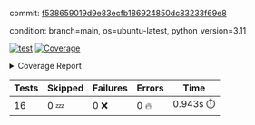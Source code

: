 commit: [f538659019d9e83ecfb186924850dc83233f69e8](https://github.com/rcmdnk/conf-finder/tree/f538659019d9e83ecfb186924850dc83233f69e8)

condition: branch=main, os=ubuntu-latest, python_version=3.11

[![test](https://github.com/rcmdnk/conf-finder/actions/workflows/test.yml/badge.svg)](https://github.com/rcmdnk/conf-finder/actions/runs/12126647840)
<a href="https://github.com/rcmdnk/conf-finder/blob/f538659019d9e83ecfb186924850dc83233f69e8/README.md"><img alt="Coverage" src="https://img.shields.io/badge/Coverage-93%25-brightgreen.svg" /></a><details><summary>Coverage Report </summary><table><tr><th>File</th><th>Stmts</th><th>Miss</th><th>Cover</th><th>Missing</th></tr><tbody><tr><td colspan="5"><b>src/conf_finder</b></td></tr><tr><td>&nbsp; &nbsp;<a href="https://github.com/rcmdnk/conf-finder/blob/f538659019d9e83ecfb186924850dc83233f69e8/src/conf_finder/conf_finder.py">conf_finder.py</a></td><td>102</td><td>8</td><td>92%</td><td><a href="https://github.com/rcmdnk/conf-finder/blob/f538659019d9e83ecfb186924850dc83233f69e8/src/conf_finder/conf_finder.py#L66-L68">66&ndash;68</a>, <a href="https://github.com/rcmdnk/conf-finder/blob/f538659019d9e83ecfb186924850dc83233f69e8/src/conf_finder/conf_finder.py#L77">77</a>, <a href="https://github.com/rcmdnk/conf-finder/blob/f538659019d9e83ecfb186924850dc83233f69e8/src/conf_finder/conf_finder.py#L82">82</a>, <a href="https://github.com/rcmdnk/conf-finder/blob/f538659019d9e83ecfb186924850dc83233f69e8/src/conf_finder/conf_finder.py#L142-L143">142&ndash;143</a>, <a href="https://github.com/rcmdnk/conf-finder/blob/f538659019d9e83ecfb186924850dc83233f69e8/src/conf_finder/conf_finder.py#L175">175</a></td></tr><tr><td><b>TOTAL</b></td><td><b>107</b></td><td><b>8</b></td><td><b>93%</b></td><td>&nbsp;</td></tr></tbody></table></details>

| Tests | Skipped | Failures | Errors | Time |
| ----- | ------- | -------- | -------- | ------------------ |
| 16 | 0 :zzz: | 0 :x: | 0 :fire: | 0.943s :stopwatch: |

